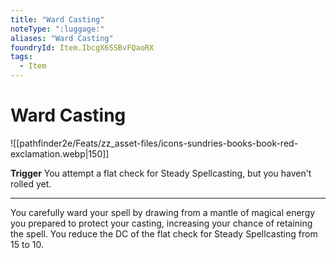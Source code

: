 ```yaml
---
title: "Ward Casting"
noteType: ":luggage:"
aliases: "Ward Casting"
foundryId: Item.IbcgX6SSBvFQaoRX
tags:
  - Item
---
```


# Ward Casting
![[pathfinder2e/Feats/zz_asset-files/icons-sundries-books-book-red-exclamation.webp|150]]

**Trigger** You attempt a flat check for Steady Spellcasting, but you haven't rolled yet.

* * *

You carefully ward your spell by drawing from a mantle of magical energy you prepared to protect your casting, increasing your chance of retaining the spell. You reduce the DC of the flat check for Steady Spellcasting from 15 to 10.
